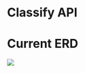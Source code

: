 # Classify API

# Current ERD
<img src="https://cdn.discordapp.com/attachments/490220076163792896/653669452323356683/unknown.png"></img>